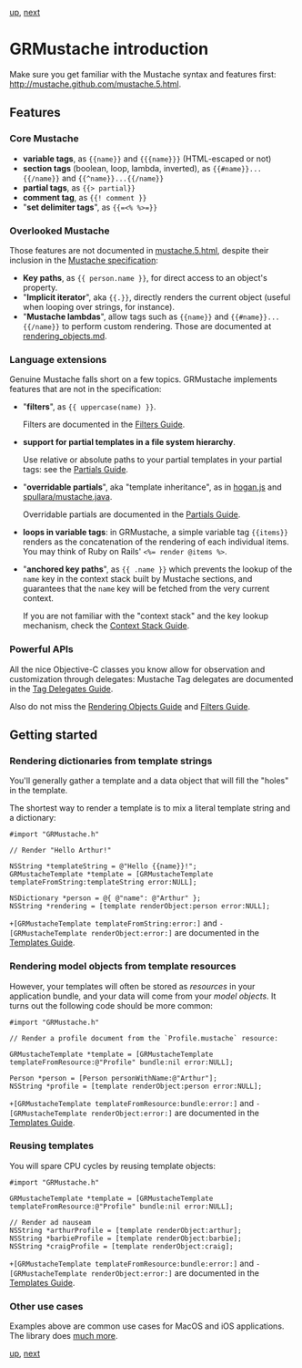 [up](../../../../GRMustache), [next](templates.md)

GRMustache introduction
=======================

Make sure you get familiar with the Mustache syntax and features first: http://mustache.github.com/mustache.5.html.

Features
--------

### Core Mustache

- **variable tags**, as `{{name}}` and `{{{name}}}` (HTML-escaped or not)
- **section tags** (boolean, loop, lambda, inverted), as `{{#name}}...{{/name}}` and `{{^name}}...{{/name}}`
- **partial tags**, as `{{> partial}}`
- **comment tag**, as `{{! comment }}`
- "**set delimiter tags**", as `{{=<% %>=}}`

### Overlooked Mustache

Those features are not documented in [mustache.5.html](http://mustache.github.com/mustache.5.html), despite their inclusion in the [Mustache specification](https://github.com/mustache/spec):

- **Key paths**, as `{{ person.name }}`, for direct access to an object's property.
- "**Implicit iterator**", aka `{{.}}`, directly renders the current object (useful when looping over strings, for instance).
- "**Mustache lambdas**", allow tags such as `{{name}}` and `{{#name}}...{{/name}}` to perform custom rendering. Those are documented at [rendering_objects.md](rendering_objects.md).

### Language extensions

Genuine Mustache falls short on a few topics. GRMustache implements features that are not in the specification:

- "**filters**", as `{{ uppercase(name) }}`.
    
    Filters are documented in the [Filters Guide](filters.md).

- **support for partial templates in a file system hierarchy**.
    
    Use relative or absolute paths to your partial templates in your partial tags: see the [Partials Guide](partials.md).

- "**overridable partials**", aka "template inheritance", as in [hogan.js](http://twitter.github.com/hogan.js/) and [spullara/mustache.java](https://github.com/spullara/mustache.java).
    
    Overridable partials are documented in the [Partials Guide](partials.md).

- **loops in variable tags**: in GRMustache, a simple variable tag `{{items}}` renders as the concatenation of the rendering of each individual items. You may think of Ruby on Rails' `<%= render @items %>`.

- "**anchored key paths**", as `{{ .name }}` which prevents the lookup of the `name` key in the context stack built by Mustache sections, and guarantees that the `name` key will be fetched from the very current context.
    
    If you are not familiar with the "context stack" and the key lookup mechanism, check the [Context Stack Guide](runtime/context_stack.md).
    

### Powerful APIs

All the nice Objective-C classes you know allow for observation and customization through delegates: Mustache Tag delegates are documented in the [Tag Delegates Guide](delegate.md).

Also do not miss the [Rendering Objects Guide](rendering_objects.md) and [Filters Guide](filters.md).


Getting started
---------------

### Rendering dictionaries from template strings

You'll generally gather a template and a data object that will fill the "holes" in the template.

The shortest way to render a template is to mix a literal template string and a dictionary:

```objc
#import "GRMustache.h"

// Render "Hello Arthur!"

NSString *templateString = @"Hello {{name}}!";
GRMustacheTemplate *template = [GRMustacheTemplate templateFromString:templateString error:NULL];

NSDictionary *person = @{ @"name": @"Arthur" };
NSString *rendering = [template renderObject:person error:NULL];
```

`+[GRMustacheTemplate templateFromString:error:]` and `-[GRMustacheTemplate renderObject:error:]` are documented in the [Templates Guide](templates.md).

### Rendering model objects from template resources

However, your templates will often be stored as *resources* in your application bundle, and your data will come from your *model objects*. It turns out the following code should be more common:

```objc
#import "GRMustache.h"

// Render a profile document from the `Profile.mustache` resource:

GRMustacheTemplate *template = [GRMustacheTemplate templateFromResource:@"Profile" bundle:nil error:NULL];

Person *person = [Person personWithName:@"Arthur"];
NSString *profile = [template renderObject:person error:NULL];
```

`+[GRMustacheTemplate templateFromResource:bundle:error:]` and `-[GRMustacheTemplate renderObject:error:]` are documented in the [Templates Guide](templates.md).

### Reusing templates

You will spare CPU cycles by reusing template objects:

```objc
#import "GRMustache.h"

GRMustacheTemplate *template = [GRMustacheTemplate templateFromResource:@"Profile" bundle:nil error:NULL];

// Render ad nauseam
NSString *arthurProfile = [template renderObject:arthur];
NSString *barbieProfile = [template renderObject:barbie];
NSString *craigProfile = [template renderObject:craig];
```

`+[GRMustacheTemplate templateFromResource:bundle:error:]` and `-[GRMustacheTemplate renderObject:error:]` are documented in the [Templates Guide](templates.md).

### Other use cases

Examples above are common use cases for MacOS and iOS applications. The library does [much more](../../../../GRMustache#documentation).

[up](../../../../GRMustache), [next](templates.md)
